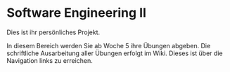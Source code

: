 Software Engineering II
=======================

Dies ist ihr persönliches Projekt.

In diesem Bereich werden Sie ab Woche 5 ihre Übungen abgeben. Die schriftliche Ausarbeitung aller Übungen erfolgt im Wiki. Dieses ist über die Navigation links zu erreichen.